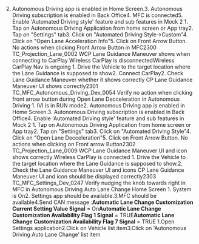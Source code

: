 2. Autonomous Driving app is enabled in Home Screen.3. Autonomous Driving subscription is enabled in Back Office4. MFC is connected5. Enable 'Automated Driving style' feature and sub features in Mock 2 1. Tap on Autonomous Driving Application from home screen or App tray2. Tap on "Settings" tab3. Click on "Automated Driving Style->Custom"4. Click on "Open Lane Acceleration Info"5. Click on Front Arrow Button. No actions when clicking Front Arrow Button in MFC2300 TC_Projection_Lane_0002 WCP Lane Guidance Maneuver shows when connecting to CarPlay Wireless CarPlay is disconnectedWireless CarPlay Nav is ongoing 1. Drive the Vehicle to the target location where the Lane Guidance is supposed to show2. Connect CarPlay2. Check Lane Guidance Maneuver whether it shows correctly CP Lane Guidance Maneuver UI shows correctly2301 TC_MFC_Autonomous_Driving_Dev_0054 Verify no action when clicking front arrow button during Open Lane Decceleration in Autonomous Driving 1. IVI is in RUN mode2. Autonomous Driving app is enabled in Home Screen.3. Autonomous Driving subscription is enabled in Back Office4. Enable 'Automated Driving style' feature and sub features in Mock 2 1. Tap on Autonomous Driving Application from home screen or App tray2. Tap on "Settings" tab3. Click on "Automated Driving Style"4. Click on "Open Lane Decceleration"5. Click on Front Arrow Button. No actions when clicking on Front arrow Button2302 TC_Projection_Lane_0009 WCP Lane Guidance Maneuver UI and icon shows correctly Wireless CarPlay is connected 1. Drive the Vehicle to the target location where the Lane Guidance is supposed to show.2. Check the Lane Guidance Maneuver UI and icons CP Lane Guidance Maneuver UI and icon should be displayed correctly2303 TC_MFC_Settings_Dev_0247 Verify nudging the knob towards right in MFC in Autonomous Driving Auto Lane Change Home Screen 1. System is On2. Settings app should be available.3.MFC should be available4.Send CAN message :**Automatic Lane Change Customization Current Setting Value Signal** = On**Automatic Lane Change Customization Availability Flag 1 Signal** = TRUE**Automatic Lane Change Customization Availability Flag 7 Signal** = TRUE 1.Open Settings application2.Click on Vehicle list item3.Click on 'Autonomous Driving Auto Lane Change' list item